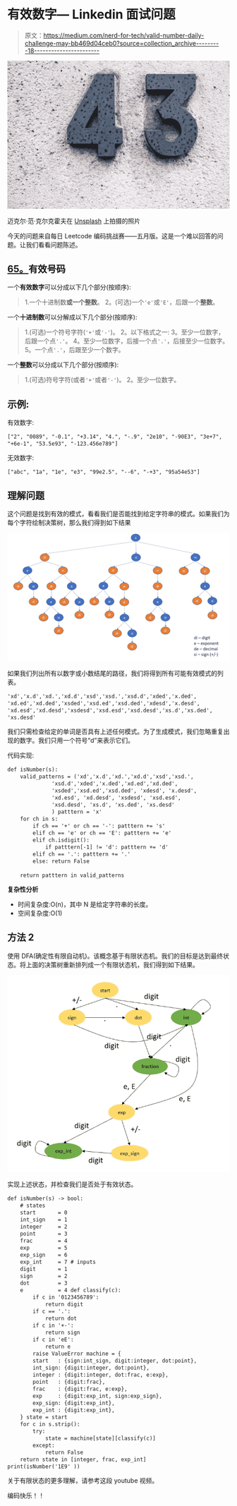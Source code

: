 # 有效数字— Linkedin 面试问题

> 原文：<https://medium.com/nerd-for-tech/valid-number-daily-challenge-may-bb469d04ceb0?source=collection_archive---------18----------------------->

![](img/d080371a8bfd544480f4f2c5df7e1da5.png)

迈克尔·范·克尔克霍夫在 [Unsplash](https://unsplash.com/s/photos/number?utm_source=unsplash&utm_medium=referral&utm_content=creditCopyText) 上拍摄的照片

今天的问题来自每日 Leetcode 编码挑战赛——五月版。这是一个难以回答的问题。让我们看看问题陈述。

## [65。](https://leetcode.com/problems/valid-number/)有效号码

一个**有效数字**可以分成以下几个部分(按顺序):

> 1.一个十进制数**或一个整数**。
> 2。(可选)一个`'e'`或`'E'`，后跟一个**整数**。

一个**十进制数**可以分解成以下几个部分(按顺序):

> 1.(可选)一个符号字符(`'+'`或`'-'`)。
> 2。以下格式之一:
> 3。至少一位数字，后跟一个点`'.'`。
> 4。至少一位数字，后接一个点`'.'`，后接至少一位数字。
> 5。一个点`'.'`，后跟至少一个数字。

一个**整数**可以分成以下几个部分(按顺序):

> 1.(可选)符号字符(或者`'+'`或者`'-'`)。
> 2。至少一位数字。

## 示例:

有效数字:

```
["2", "0089", "-0.1", "+3.14", "4.", "-.9", "2e10", "-90E3", "3e+7", "+6e-1", "53.5e93", "-123.456e789"]
```

无效数字:

```
["abc", "1a", "1e", "e3", "99e2.5", "--6", "-+3", "95a54e53"]
```

## 理解问题

这个问题是找到有效的模式，看看我们是否能找到给定字符串的模式。如果我们为每个字符绘制决策树，那么我们得到如下结果

![](img/50f91a345aaca508632acc1176ae8609.png)

如果我们列出所有以数字或小数结尾的路径，我们将得到所有可能有效模式的列表。

```
'xd','x.d','xd.','xd.d','xsd','xsd.','xsd.d','xded','x.ded', 'xd.ed','xd.ded','xsded','xsd.ed','xsd.ded','xdesd','x.desd', 'xd.esd','xd.desd','xsdesd','xsd.esd','xsd.desd','xs.d','xs.ded', 'xs.desd'
```

我们只需检查给定的单词是否具有上述任何模式。为了生成模式，我们忽略重复出现的数字。我们只用一个符号“d”来表示它们。

代码实现:

```
def isNumber(s):
    valid_patterns = ('xd','x.d','xd.','xd.d','xsd','xsd.',
              'xsd.d','xded','x.ded','xd.ed','xd.ded',
              'xsded','xsd.ed','xsd.ded', 'xdesd', 'x.desd', 
              'xd.esd', 'xd.desd', 'xsdesd', 'xsd.esd', 
              'xsd.desd', 'xs.d', 'xs.ded', 'xs.desd'
              ) patttern = 'x'
    for ch in s:
        if ch == '+' or ch == '-': patttern += 's'
        elif ch == 'e' or ch == 'E': patttern += 'e'
        elif ch.isdigit():
            if patttern[-1] != 'd': patttern += 'd'
        elif ch == '.': patttern += '.'
        else: return False

    return patttern in valid_patterns
```

**复杂性分析**

*   时间复杂度:O(n)，其中 N 是给定字符串的长度。
*   空间复杂度:O(1)

## 方法 2

使用 DFA(确定性有限自动机)。该概念基于有限状态机。我们的目标是达到最终状态。将上面的决策树重新排列成一个有限状态机，我们得到如下结果。

![](img/b31c750ca1dc8428973c75b10cef56c0.png)

实现上述状态，并检查我们是否处于有效状态。

```
def isNumber(s) -> bool:
    # states
    start       = 0
    int_sign    = 1
    integer     = 2
    point       = 3
    frac        = 4
    exp         = 5
    exp_sign    = 6
    exp_int     = 7 # inputs
    digit       = 1
    sign        = 2
    dot         = 3
    e           = 4 def classify(c):
        if c in '0123456789': 
            return digit
        if c == '.': 
            return dot
        if c in '+-': 
            return sign
        if c in 'eE': 
            return e
        raise ValueError machine = {
        start   : {sign:int_sign, digit:integer, dot:point},
        int_sign: {digit:integer, dot:point},
        integer : {digit:integer, dot:frac, e:exp},
        point   : {digit:frac},
        frac    : {digit:frac, e:exp},
        exp     : {digit:exp_int, sign:exp_sign},
        exp_sign: {digit:exp_int},
        exp_int : {digit:exp_int},
    } state = start
    for c in s.strip():
        try:
            state = machine[state][classify(c)]
        except: 
            return False
    return state in [integer, frac, exp_int]
print(isNumber('1E9' ))
```

关于有限状态的更多理解，请参考这段 youtube 视频。

编码快乐！！